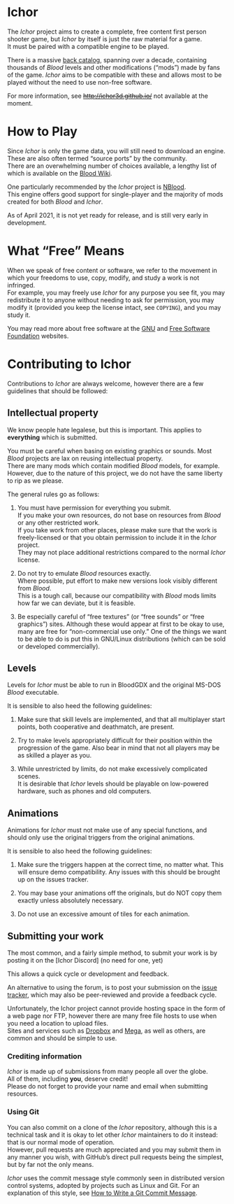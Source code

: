 
# Ichor


The *Ichor* project aims to create a complete, free content first
person shooter game, but *Ichor* by itself is just the raw
material for a game.  
It must be paired with a compatible engine to be played.

There is a massive [back
catalog](http://blood.freeminded.de/), spanning over a decade,
containing thousands of *Blood* levels and other modifications
(“mods”) made by fans of the game.
*Ichor* aims to be compatible with these and allows most to be
played without the need to use non-free software.

For more information, see ~~http://ichor3d.github.io/~~
 not available at the moment.

# How to Play

Since *Ichor* is only the game data, you will still need to
download an engine.
These are also often termed “source ports” by the community.  
There are an overwhelming number of choices available, a lengthy list of
 which is available on the
[Blood Wiki](https://blood-wiki.org/index.php/List_of_Source_Ports_and_Recreations).

One particularly recommended by the *Ichor* project is
[NBlood](https://lerppu.net/wannabethesis/).  
This engine offers good support for
single-player and the majority of mods created for both
*Blood* and *Ichor*.

As of April 2021, it is not yet ready for release, and is still very early in development.

# What “Free” Means

When we speak of free content or software, we refer to the movement in
which your freedoms to use, copy, modify, and study a work is not
infringed.  
For example, you may freely use *Ichor* for any purpose you see
fit, you may redistribute it to anyone without needing to ask
for permission, you may modify it (provided you keep the license
intact, see `COPYING`), and you may study it.

You may read more about free software at the [GNU](http://www.gnu.org/)
and [Free Software Foundation](http://www.fsf.org/) websites.

# Contributing to Ichor

Contributions to *Ichor* are always welcome, however there are a
few guidelines that should be followed:

## Intellectual property

We know people hate legalese, but this is important. This applies to
**everything** which is submitted.

You must be careful when basing on existing graphics or sounds.
Most *Blood* projects are lax on reusing intellectual property.  
There are many mods which contain modified *Blood* models, for example.
However, due to the nature of this project, we do not have the same
liberty to rip as we please.

The general rules go as follows:

  1. You must have permission for everything you submit.  
     If you make your own resources, do not base on resources from
     *Blood* or any other restricted work.  
     If you take work from other places, please make sure that the work
     is freely-licensed or that you obtain permission to include it in
     the *Ichor* project.  
     They may not place additional restrictions compared to the normal
     *Ichor* license.

  2. Do not try to emulate *Blood* resources exactly.  
     Where possible, put effort to make new versions look visibly
     different from *Blood*.  
     This is a tough call, because our compatibility with *Blood* mods
     limits how far we can deviate, but it is feasible.

  3. Be especially careful of “free textures” (or “free sounds” or
     “free graphics”) sites.  Although these would appear at first to
     be okay to use, many are free for “non-commercial use only.”
     One of the things we want to be able to do is put this in
     GNU/Linux distributions (which can be sold or developed
     commercially).

## Levels

Levels for *Ichor* must be able to run in BloodGDX and the original MS-DOS *Blood* executable.

It is sensible to also heed the following guidelines:

  1. Make sure that skill levels are implemented, and that all
     multiplayer start points, both cooperative and deathmatch, are
     present.

  2. Try to make levels appropriately difficult for their position
     within the progression of the game.  Also bear in mind that not
     all players may be as skilled a player as you.

  3. While unrestricted by limits, do not make excessively complicated
     scenes.  
     It is desirable that *Ichor* levels should be playable on
     low-powered hardware, such as phones and old computers.

## Animations

Animations for *Ichor* must not make use of any special functions, and should only use the original triggers from the original animations.

It is sensible to also heed the following guidelines:

1. Make sure the triggers happen at the correct time, no matter what. This will ensure demo compatibility. Any issues with this should be brought up on the issues tracker.
	
2. You may base your animations off the originals, but do NOT copy them exactly unless absolutely necessary.
	
3. Do not use an excessive amount of tiles for each animation.

## Submitting your work

The most common, and a fairly simple method, to submit your work is by
posting it on the [Ichor Discord] (no need for one, yet)

This allows a quick cycle or development and feedback.

An alternative to using the forum, is to post your submission on the
[issue tracker](https://github.com/MissLav/Ichor/issues), which
may also be peer-reviewed and provide a feedback cycle.

Unfortunately, the Ichor project cannot provide hosting space in
the form of a web page nor FTP, however there are many free file hosts
to use when you need a location to upload files.  
Sites and services such as [Dropbox](https://www.dropbox.com/) and
[Mega](https://mega.co.nz/), as well as others, are common and should
be simple to use.

### Crediting information

*Ichor* is made up of submissions from many people all over the
globe.  
All of them, including **you**, deserve credit!  
Please do not forget to provide your name and email when submitting
resources.

### Using Git

You can also commit on a clone of the *Ichor* repository,
although this is a technical task and it is okay to let other
*Ichor* maintainers to do it instead: that is our normal mode of
operation.  
However, pull requests are much appreciated and you may submit them in
any manner you wish, with GitHub’s direct pull requests being the
simplest, but by far not the only means.

*Ichor* uses the commit message style commonly seen in
distributed version control systems, adopted by projects such as Linux
and Git.
For an explanation of this style, see
[How to Write a Git Commit
Message](https://chris.beams.io/posts/git-commit/).
